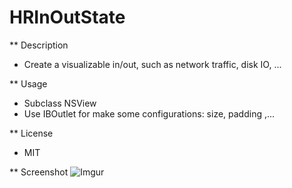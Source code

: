 HRInOutState
============
** Description
- Create a visualizable in/out, such as network traffic, disk IO, ...

** Usage
- Subclass NSView
- Use IBOutlet for make some configurations: size, padding ,...

** License
- MIT

** Screenshot
![Imgur](http://i.imgur.com/sg1AXvV.png)
